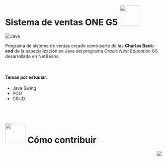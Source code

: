 # Sistema de ventas ONE G5 <img height="65" src="https://media.giphy.com/media/8cMMs939wIlDWO8pB7/giphy.gif"/>
![Java](https://img.shields.io/badge/java-%23ED8B00.svg?style=for-the-badge&logo=java&logoColor=white)

Programa de sistema de ventas creado como parte de las **Charlas Back-end** de la especialización en Java del programa *Oracle Next Education* G5 desarrollado en NetBeans.

<br>

#### Temas por estudiar:

- Java Swing
- POO
- CRUD

<br>

# <img height="65" src="https://media.giphy.com/media/jf8FsS1JGOXmg/giphy.gif"/> Cómo contribuir

<img align="right" src="https://media.giphy.com/media/v1.Y2lkPTc5MGI3NjExYjVtMHRnMGpyanBuNjVuNjJ2dXhxM3h1cmxwOHBlb2VyZWxzbGMzMSZlcD12MV9pbnRlcm5hbF9naWZfYnlfaWQmY3Q9cw/3oKIPC3EW2A56PaM7K/giphy.gif"/>


<br>


<br>

